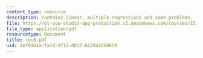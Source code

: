 ```yaml
---
content_type: resource
description: Contains linear, multiple regressions and some problems.
file: https://ol-ocw-studio-app-production.s3.amazonaws.com/courses/15-063-communicating-with-data-summer-2003/1ef9961afa1d5f12d037b129a1d68659_rec6.pdf
file_type: application/pdf
resourcetype: Document
title: rec6.pdf
uid: 1ef9961a-fa1d-5f12-d037-b129a1d68659
---
```

